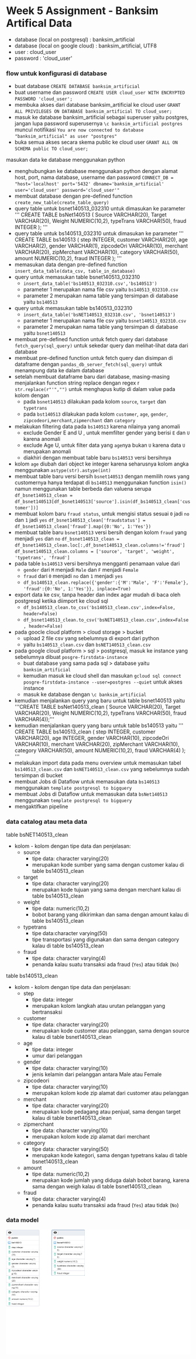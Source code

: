 # Week 5 Assignment - Banksim Artifical Data
- database (local on postgresql) : banksim_artificial
- database (local on google cloud) : banksim_artificial, UTF8
- user : cloud_user
- password : 'cloud_user'

### flow untuk konfigurasi di database
- buat database
    `CREATE DATABASE banksim_artificial`
- buat username dan password
	`CREATE USER cloud_user WITH ENCRYPTED PASSWORD 'cloud_user';`
- membuka akses dari database banksim_artificial ke cloud user
	`GRANT ALL PRIVILEGES ON DATABASE banksim_artificial TO cloud_user;`
- masuk ke database banksim_artificial sebagai superuser yaitu postgres, jangan lupa password superusernya
    `\c banksim_artificial postgres`   
    muncul notifikasi `You are now connected to database "banksim_artificial" as user "postgres"`
- buka semua akses secara skema public ke cloud user
    `GRANT ALL ON SCHEMA public TO cloud_user;`

masukan data ke database menggunakan python
- menghubungkan ke database menggunakan python dengan alamat host, port, nama database, username dan password
    `CONNECT_DB = "host='localhost' port='5432' dbname='banksim_artificial' user='cloud_user' password='cloud_user'"`
- membuat database dengan pre-defined function `create_new_table(create_table_query)`
- query table untuk bsnet140513_032310 untuk dimasukan ke parameter
    ''' CREATE TABLE bsNet140513 (
        Source VARCHAR(20),
        Target VARCHAR(20),
        Weight NUMERIC(10,2),
        typeTrans VARCHAR(50),
        fraud INTEGER ); '''
- query table untuk bs140513_032310 untuk dimasukan ke parameter
    ''' CREATE TABLE bs140513 (
        step INTEGER,
        customer VARCHAR(20),
        age VARCHAR(2),
        gender VARCHAR(1),
        zipcodeOri VARCHAR(10),
        merchant VARCHAR(20),
        zipMerchant VARCHAR(10),
        category VARCHAR(50),
        amount NUMERIC(10,2),
        fraud INTEGER ); '''
- memasukan data dengan pre-defined function `insert_data_table(data_csv, table_in_database)`
- query untuk memasukan table bsnet140513_032310
    - `insert_data_table('bs140513_032310.csv','bs140513')`
    - parameter 1 merupakan nama file csv yaitu `bs140513_032310.csv`
    - parameter 2 merupakan nama table yang tersimpan di database yaitu `bs140513`
- query untuk memasukan table bs140513_032310
    - `insert_data_table('bsNET140513_032310.csv', 'bsnet140513')`
    - parameter 1 merupakan nama file csv yaitu `bsnet140513_032310.csv`
    - parameter 2 merupakan nama table yang tersimpan di database yaitu `bsnet140513`
- membuat pre-defined function untuk fetch query dari database `fetch_query(sql_query)` untuk sekedar query dan melihat-lihat data dari database
- membuat pre-defined function untuk fetch query dan disimpan di dataframe dengan `pandas_db_server_fetch(sql_query)` untuk menampung data ke dalam database
- setelah membuat dataframe baru dari database, masing-masing menjalankan function string replace dengan regex r `str.replace(r"'","")` untuk menghapus kutip di dalam value pada kolom dengan
    - pada `bsnet140513` dilakukan pada kolom `source`, `target` dan `typetrans`
    - pada `bst140513` dilakukan pada kolom `customer`, `age`, `gender`, `zipcodeori`,`merchant`,`zipmerchant` dan `category`
- melakukan filtering data pada `bs140513` karena nilainya yang anomali
    - exclude Gender E and U , untuk memfilter gender yang berisi `E` dan `U` karena anomali
    - exclude Age U, untuk filter data yang `age`nya bukan `U` karena data `U` merupakan anomali
    - diakhiri dengan membuat table baru `bs140513` versi bersihnya
- kolom `age` diubah dari object ke integer karena seharusnya kolom angka menggunakan `astype(str).astype(int)`
- membuat table baru versi bersih `bsnet140513` dengan memilih rows yang customernya hanya terdapat di `bs140513` menggunakan function `isin()` namun menggunakan table berbeda dan valuena serupa
    `df_bsnet140513_clean = df_bsnet140513[df_bsnet140513['source'].isin(df_bs140513_clean['customer'])]`
- membuat kolom baru `fraud status`, untuk mengisi status sesuai `0` jadi `no` dan `1` jadi `yes`
    `df_bsnet140513_clean['fraudstatus'] = df_bsnet140513_clean['fraud'].map({0:'No', 1:'Yes'})`
- membuat table baru `bsnet140513` versi bersih dengan kolom `fraud` yang menjadi `yes` dan `no` 
    `df_bsnet140513_clean = df_bsnet140513_clean.loc[:,df_bsnet140513_clean.columns!='fraud']`
    `df_bsnet140513_clean.columns = ['source', 'target', 'weight', 'typetrans', 'fraud']`
- pada table `bs140513` versi bersihnya mengganti penamaan value dari 
    - `gender` dari `M` menjadi `Male` dan `F` menjadi `Female`
    - `fraud` dari `0` menjadi `no` dan `1` menjadi `yes`
    - `df_bs140513_clean.replace({'gender':{'M':'Male', 'F':'Female'}, 'fraud':{0:'No', 1:'Yes'}}, inplace=True)`
- export data ke csv, tanpa header dan index agar mudah di baca oleh postgresql ketika diimport ke cloud sql
    - `df_bs140513_clean.to_csv('bs140513_clean.csv',index=False, header=False)`
    - `df_bsnet140513_clean.to_csv('bsNET140513_clean.csv',index=False, header=False)`
- pada goocle cloud platform > cloud storage > bucket
    - upload 2 file csv yang sebelumnya di export dari python
    - yaitu `bs140513_clean.csv` dan `bsNET140513_clean.csv` 
- pada google cloud platform > sql > postgresql, masuk ke instance yang sebelumnya dibuat `posgre-firstdata-instance`
    - buat database yang sama pada sql > database yaitu `banksim_artificial`
    - kemudian masuk ke cloud shell dan masukan `gcloud sql connect posgre-firstdata-instance --user=postgres --quiet` untuk akses instance
    - masuk ke database dengan  `\c banksim_artificial`
- kemudian menjalankan query yang baru untuk table bsnet140513 yaitu 
    '''CREATE TABLE bsNet140513_clean (
        Source VARCHAR(20),
        Target VARCHAR(20),
        Weight NUMERIC(10,2),
        typeTrans VARCHAR(50),
        fraud VARCHAR(4));'''    
- kemudian menjalankan query yang baru untuk table bs140513 yaitu 
    ''' CREATE TABLE bs140513_clean (
        step INTEGER,
        customer VARCHAR(20),
        age INTEGER,
        gender VARCHAR(10),
        zipcodeOri VARCHAR(10),
        merchant VARCHAR(20),
        zipMerchant VARCHAR(10),
        category VARCHAR(50),
        amount NUMERIC(10,2),
        fraud VARCHAR(4) ); '''
- melakukan import data pada menu overview untuk memasukan tabel `bs140513_clean.csv` dan `bsNET140513_clean.csv` yang sebelumnya sudah tersimpan di bucket
- membuat Jobs di Dataflow untuk memasukan data `bs140513` menggunakan `template postgresql to bigquery`
- membuat Jobs di Dataflow untuk memasukan data `bsNet140513` menggunakan `template postgresql to bigquery`
- mengaktifkan pipeline

### data catalog atau meta data
table bsNET140513_clean  
- kolom - kolom dengan tipe data dan penjelasan:
    - source
        - tipe data: character varying(20)
        - merupakan kode sumber yang sama dengan customer kalau di table bs140513_clean
    - target
        - tipe data: character varying(20) 
        - merupakan kode tujuan yang sama dengan merchant kalau di table bs140513_clean
    - weight
        - tipe data: numeric(10,2)       
        - bobot barang yang dikirimkan dan sama dengan amount kalau di table bs140513_clean
    - typetrans
        - tipe data:character varying(50)
        - tipe transportasi yang digunakan dan sama dengan category kalau di table bs140513_clean
    - fraud 
        - tipe data: character varying(4)
        - penanda kalau suatu transaksi ada fraud (`Yes`) atau tidak (`No`)

table bs140513_clean
- kolom - kolom dengan tipe data dan penjelasan:
    - step 
        - tipe data: integer 
        - merupakan kolom langkah atau urutan pelanggan yang bertransaksi
    - customer
        - tipe data: character varying(20) 
        - merupakan kode customer atau pelanggan, sama dengan source kalau di table bsnet140513_clean
    - age     
        - tipe data: integer  
        - umur dari pelanggan
    - gender  
        - tipe data: character varying(10)  
        - jenis kelamin dari pelanggan antara Male atau Female
    - zipcodeori  
        - tipe data: character varying(10)  
        - merupakan kolom kode zip alamat dari customer atau pelanggan
    - merchant    
        - tipe data: character varying(20)  
        - merupakan kode pedagang atau penjual, sama dengan target kalau di table bsnet140513_clean
    - zipmerchant 
        - tipe data: character varying(10)  
        - merupakan kolom kode zip alamat dari merchant
    - category    
        - tipe data: character varying(50)  
        - merupakan kode kategori, sama dengan typetrans kalau di table bsnet140513_clean
    - amount    
        - tipe data: numeric(10,2)        
        - merupakan kode jumlah yang diduga dalah bobot barang, karena sama dengan weigh kalau di table bsnet140513_clean
    - fraud      
        - tipe data: character varying(4)
        - penanda kalau suatu transaksi ada fraud (`Yes`) atau tidak (`No`)

### data model
![](https://github.com/hendrywijaya98/banksim_postgre_gcloud/blob/main/week1_banksim_data_model.png)
